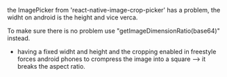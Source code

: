 
the ImagePicker from 'react-native-image-crop-picker' has a problem, the widht on android is the height and vice verca. 

To make sure there is no problem use "getImageDimensionRatio(base64)" instead.



+ having a fixed widht and height and the cropping enabled in freestyle forces android phones to crompress the image into a square --> it breaks the aspect ratio.
